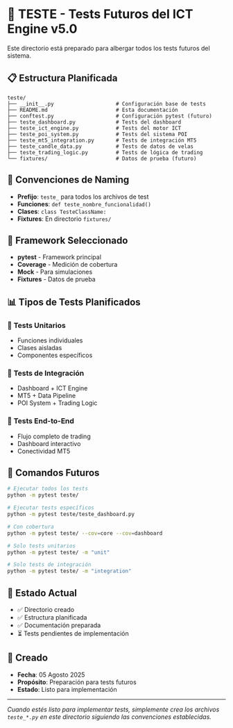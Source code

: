 # 📁 TESTE - Tests Futuros del ICT Engine v5.0

Este directorio está preparado para albergar todos los tests futuros del sistema.

## 📋 **Estructura Planificada**

```
teste/
├── __init__.py                    # Configuración base de tests
├── README.md                      # Esta documentación
├── conftest.py                    # Configuración pytest (futuro)
├── teste_dashboard.py             # Tests del dashboard
├── teste_ict_engine.py            # Tests del motor ICT
├── teste_poi_system.py            # Tests del sistema POI
├── teste_mt5_integration.py       # Tests de integración MT5
├── teste_candle_data.py           # Tests de datos de velas
├── teste_trading_logic.py         # Tests de lógica de trading
└── fixtures/                      # Datos de prueba (futuro)
```

## 🔧 **Convenciones de Naming**

- **Prefijo**: `teste_` para todos los archivos de test
- **Funciones**: `def teste_nombre_funcionalidad()`
- **Clases**: `class TesteClassName:`
- **Fixtures**: En directorio `fixtures/`

## 🚀 **Framework Seleccionado**

- **pytest** - Framework principal
- **Coverage** - Medición de cobertura
- **Mock** - Para simulaciones
- **Fixtures** - Datos de prueba

## 📊 **Tipos de Tests Planificados**

### 🧪 **Tests Unitarios**
- Funciones individuales
- Clases aisladas
- Componentes específicos

### 🔗 **Tests de Integración**
- Dashboard + ICT Engine
- MT5 + Data Pipeline
- POI System + Trading Logic

### 🎯 **Tests End-to-End**
- Flujo completo de trading
- Dashboard interactivo
- Conectividad MT5

## 📝 **Comandos Futuros**

```bash
# Ejecutar todos los tests
python -m pytest teste/

# Ejecutar tests específicos
python -m pytest teste/teste_dashboard.py

# Con cobertura
python -m pytest teste/ --cov=core --cov=dashboard

# Solo tests unitarios
python -m pytest teste/ -m "unit"

# Solo tests de integración
python -m pytest teste/ -m "integration"
```

## 🎯 **Estado Actual**

- ✅ Directorio creado
- ✅ Estructura planificada
- ✅ Documentación preparada
- ⏳ Tests pendientes de implementación

## 📅 **Creado**

- **Fecha**: 05 Agosto 2025
- **Propósito**: Preparación para tests futuros
- **Estado**: Listo para implementación

---

*Cuando estés listo para implementar tests, simplemente crea los archivos `teste_*.py` en este directorio siguiendo las convenciones establecidas.*
